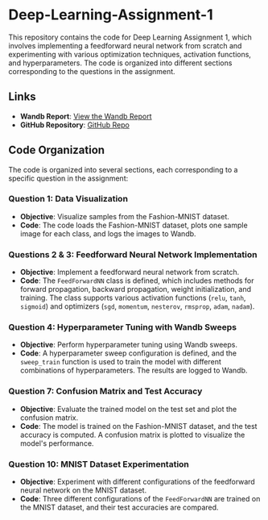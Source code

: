 # Deep-Learning-Assignment-1

This repository contains the code for Deep Learning Assignment 1, which involves implementing a feedforward neural network from scratch and experimenting with various optimization techniques, activation functions, and hyperparameters. The code is organized into different sections corresponding to the questions in the assignment.

## Links

- **Wandb Report**: [View the Wandb Report](https://wandb.ai/ma23m019-indian-institute-of-technology-madras/Deep%20learning%20Assignment%201/reports/Deep-Learning-Assignment-1--VmlldzoxMTY0OTMzNg?accessToken=ukz6nyb4k5dk4autycnq6yuse2kq9sbf8lnedfinvz0cce18g1e9lwbppz0ivqwi)
- **GitHub Repository**: [GitHub Repo](https://github.com/ma23m019/Deep-Learning-Assignment-1)

## Code Organization

The code is organized into several sections, each corresponding to a specific question in the assignment:

### Question 1: Data Visualization
- **Objective**: Visualize samples from the Fashion-MNIST dataset.
- **Code**: The code loads the Fashion-MNIST dataset, plots one sample image for each class, and logs the images to Wandb.

### Questions 2 & 3: Feedforward Neural Network Implementation
- **Objective**: Implement a feedforward neural network from scratch.
- **Code**: The `FeedForwardNN` class is defined, which includes methods for forward propagation, backward propagation, weight initialization, and training. The class supports various activation functions (`relu`, `tanh`, `sigmoid`) and optimizers (`sgd`, `momentum`, `nesterov`, `rmsprop`, `adam`, `nadam`).

### Question 4: Hyperparameter Tuning with Wandb Sweeps
- **Objective**: Perform hyperparameter tuning using Wandb sweeps.
- **Code**: A hyperparameter sweep configuration is defined, and the `sweep_train` function is used to train the model with different combinations of hyperparameters. The results are logged to Wandb.

### Question 7: Confusion Matrix and Test Accuracy
- **Objective**: Evaluate the trained model on the test set and plot the confusion matrix.
- **Code**: The model is trained on the Fashion-MNIST dataset, and the test accuracy is computed. A confusion matrix is plotted to visualize the model's performance.

### Question 10: MNIST Dataset Experimentation
- **Objective**: Experiment with different configurations of the feedforward neural network on the MNIST dataset.
- **Code**: Three different configurations of the `FeedForwardNN` are trained on the MNIST dataset, and their test accuracies are compared.
